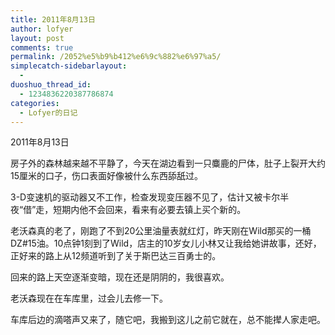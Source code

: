 ```yaml
---
title: 2011年8月13日
author: lofyer
layout: post
comments: true
permalink: /2052%e5%b9%b412%e6%9c%882%e6%97%a5/
simplecatch-sidebarlayout:
  - 
duoshuo_thread_id:
  - 1234836220387786874
categories:
  - Lofyer的日记
---
```

2011年8月13日

房子外的森林越来越不平静了，今天在湖边看到一只麋鹿的尸体，肚子上裂开大约15厘米的口子，伤口表面好像被什么东西舔舐过。

3-D变速机的驱动器又不工作，检查发现变压器不见了，估计又被卡尔半夜“借”走，短期内他不会回来，看来有必要去镇上买个新的。

老沃森真的老了，刚跑了不到20公里油量表就红灯，昨天刚在Wild那买的一桶DZ#15油。10点钟1刻到了Wild，店主的10岁女儿小林又让我给她讲故事，还好，正好来的路上从12频道听到了关于斯巴达三百勇士的。

回来的路上天空逐渐变暗，现在还是阴阴的，我很喜欢。

老沃森现在在车库里，过会儿去修一下。

车库后边的滴嗒声又来了，随它吧，我搬到这儿之前它就在，总不能撵人家走吧。